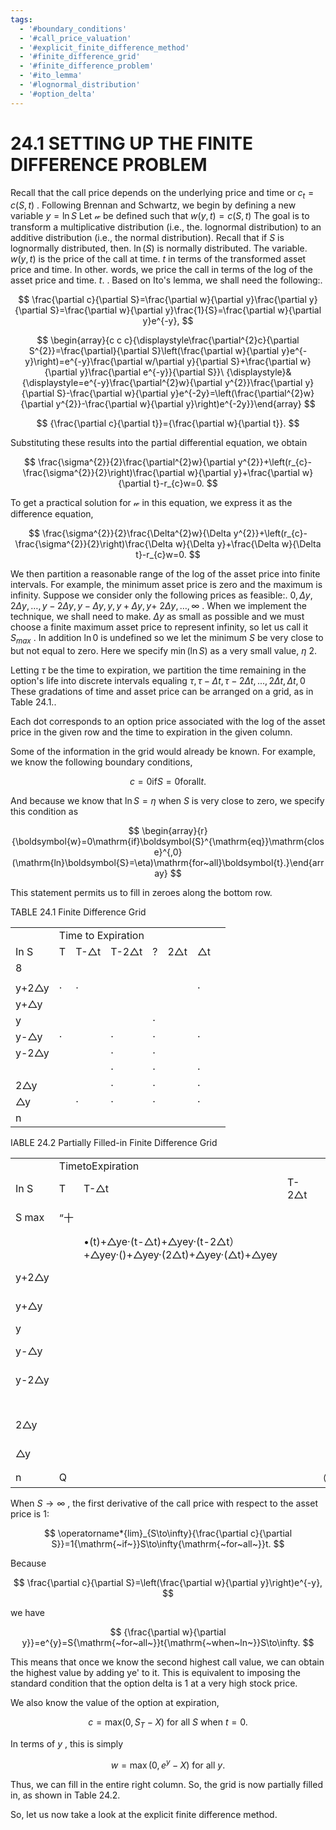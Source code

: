 ```yaml
---
tags:
  - '#boundary_conditions'
  - '#call_price_valuation'
  - '#explicit_finite_difference_method'
  - '#finite_difference_grid'
  - '#finite_difference_problem'
  - '#ito_lemma'
  - '#lognormal_distribution'
  - '#option_delta'
---
```

# 24.1 SETTING UP THE FINITE DIFFERENCE PROBLEM

Recall that the call price depends on the underlying price and time or $c_{t}=c(S,t)$ . Following Brennan and Schwartz, we begin by defining a new variable $y=\ln S$ Let $\boldsymbol{\mathscr{w}}$ be defined such that $w(y,t)=c(S,t)$ The goal is to transform a multiplicative distribution (i.e., the. lognormal distribution) to an additive distribution (i.e., the normal distribution). Recall that if $S$ is lognormally distributed, then. $\ln(S)$ is normally distributed. The variable. $w(y,t)$ is the price of the call at time. $t$ in terms of the transformed asset price and time. In other. words, we price the call in terms of the log of the asset price and time. $t.$ . Based on Ito's lemma, we shall need the following:.

$$
\frac{\partial c}{\partial S}=\frac{\partial w}{\partial y}\frac{\partial y}{\partial S}=\frac{\partial w}{\partial y}\frac{1}{S}=\frac{\partial w}{\partial y}e^{-y},
$$

$$
\begin{array}{c c c}{\displaystyle\frac{\partial^{2}c}{\partial S^{2}}=\frac{\partial}{\partial S}\left(\frac{\partial w}{\partial y}e^{-y}\right)=e^{-y}\frac{\partial w/\partial y}{\partial S}+\frac{\partial w}{\partial y}\frac{\partial e^{-y}}{\partial S}}\ {\displaystyle}&{\displaystyle=e^{-y}\frac{\partial^{2}w}{\partial y^{2}}\frac{\partial y}{\partial S}-\frac{\partial w}{\partial y}e^{-2y}=\left(\frac{\partial^{2}w}{\partial y^{2}}-\frac{\partial w}{\partial y}\right)e^{-2y}}\end{array}
$$

$$
{\frac{\partial c}{\partial t}}={\frac{\partial w}{\partial t}}.
$$

Substituting these results into the partial differential equation, we obtain

$$
\frac{\sigma^{2}}{2}\frac{\partial^{2}w}{\partial y^{2}}+\left(r_{c}-\frac{\sigma^{2}}{2}\right)\frac{\partial w}{\partial y}+\frac{\partial w}{\partial t}-r_{c}w=0.
$$

To get a practical solution for $\boldsymbol{\mathscr{w}}$ in this equation, we express it as the difference equation,

$$
\frac{\sigma^{2}}{2}\frac{\Delta^{2}w}{\Delta y^{2}}+\left(r_{c}-\frac{\sigma^{2}}{2}\right)\frac{\Delta w}{\Delta y}+\frac{\Delta w}{\Delta t}-r_{c}w=0.
$$

We then partition a reasonable range of the log of the asset price into finite intervals. For example, the minimum asset price is zero and the maximum is infinity. Suppose we consider only the following prices as feasible:. $0,\Delta y,2\Delta y,\ldots,y-2\Delta y,y-\Delta y,y,y+\Delta y,y+$ $2\Delta y,\ldots,\infty$ . When we implement the technique, we shall need to make. $\Delta y$ as small as possible and we must choose a finite maximum asset price to represent infinity, so let us call it $S_{m a x}$ . In addition $\ln0$ is undefined so we let the minimum $S$ be very close to but not equal to zero. Here we specify $\operatorname*{min}(\ln S)$ as a very small value, $\eta$ 2.

Letting $\tau$ be the time to expiration, we partition the time remaining in the option's life into discrete intervals equaling $\tau,\tau-\Delta t,\tau-2\Delta t,...,2\Delta t,\Delta t,0$ These gradations of time and asset price can be arranged on a grid, as in Table 24.1..

Each dot corresponds to an option price associated with the log of the asset price in the given row and the time to expiration in the given column.

Some of the information in the grid would already be known. For example, we know the following boundary conditions,

$$
c=0\mathrm{if}S=0\mathrm{forall}t.
$$

And because we know that $\ln S=\eta$ when $S$ is very close to zero, we specify this condition as

$$
\begin{array}{r}{\boldsymbol{w}=0\mathrm{if}\boldsymbol{S}^{\mathrm{eq}}\mathrm{close}^{,0}(\mathrm{ln}\boldsymbol{S}=\eta)\mathrm{for~all}\boldsymbol{t}.}\end{array}
$$

This statement permits us to fill in zeroes along the bottom row.

TABLE 24.1 Finite Difference Grid


<html><body><table><tr><td></td><td colspan="7">Time to Expiration</td></tr><tr><td>In S</td><td>T</td><td>T-△t</td><td>T-2△t</td><td>?</td><td>2△t</td><td>△t</td><td></td></tr><tr><td>8</td><td></td><td></td><td></td><td></td><td></td><td></td><td></td></tr><tr><td></td><td></td><td></td><td></td><td></td><td></td><td></td><td></td></tr><tr><td>y+2△y</td><td>·</td><td>·</td><td></td><td></td><td></td><td>·</td><td></td></tr><tr><td>y+△y</td><td></td><td></td><td></td><td></td><td></td><td></td><td></td></tr><tr><td>y</td><td></td><td></td><td></td><td>·</td><td></td><td></td><td></td></tr><tr><td>y-△y</td><td>·</td><td></td><td>·</td><td>·</td><td></td><td>·</td><td></td></tr><tr><td>y-2△y</td><td></td><td></td><td>·</td><td>·</td><td></td><td></td><td></td></tr><tr><td></td><td></td><td></td><td>·</td><td>·</td><td></td><td>·</td><td></td></tr><tr><td>2△y</td><td></td><td></td><td>·</td><td>·</td><td></td><td>·</td><td></td></tr><tr><td>△y</td><td></td><td>·</td><td>·</td><td>·</td><td></td><td>·</td><td></td></tr><tr><td>n</td><td></td><td></td><td></td><td></td><td></td><td></td><td></td></tr></table></body></html>

IABLE 24.2 Partially Filled-in Finite Difference Grid


<html><body><table><tr><td></td><td colspan="8">TimetoExpiration</td></tr><tr><td>In S</td><td>T</td><td>T-△t</td><td>T-2△t</td><td></td><td>2△t</td><td>△t</td><td>0</td></tr><tr><td>S max</td><td>“十</td><td></td><td></td><td></td><td></td><td></td><td>max(O,S -X) max</td></tr><tr><td></td><td></td><td>•(t)+△ye·(t-△t)+△yey·(t-2△t）+△yey·()+△yey·(2△t)+△yey·(△t)+△yey</td><td></td><td></td><td></td><td></td><td>max(0,e°-X)</td></tr><tr><td>y+2△y</td><td></td><td></td><td></td><td></td><td></td><td></td><td>max(0, ey+2△y - X)</td></tr><tr><td>y+△y</td><td></td><td></td><td></td><td></td><td></td><td></td><td>max(0,ey+△y - X)</td></tr><tr><td>y</td><td></td><td></td><td></td><td></td><td></td><td></td><td>max(0,ey -X)</td></tr><tr><td>y-△y</td><td></td><td></td><td></td><td></td><td></td><td></td><td>max(0, ey-2y - X)</td></tr><tr><td>y-2△y</td><td></td><td></td><td></td><td></td><td></td><td></td><td>max(0,ey-2△y - X)</td></tr><tr><td></td><td></td><td></td><td></td><td></td><td></td><td></td><td>max(0,e*-X)</td></tr><tr><td>2△y</td><td></td><td></td><td></td><td></td><td></td><td></td><td>max(0,e2△y - X)</td></tr><tr><td>△y</td><td></td><td></td><td></td><td></td><td></td><td></td><td>max(0,ey - X)</td></tr><tr><td>n</td><td>Q</td><td></td><td></td><td>（</td><td></td><td></td><td>0</td></tr></table></body></html>

When $S\to\infty$ , the first derivative of the call price with respect to the asset price is 1:

$$
\operatorname*{lim}_{S\to\infty}{\frac{\partial c}{\partial S}}=1{\mathrm{~if~}}S\to\infty{\mathrm{~for~all~}}t.
$$

Because

$$
\frac{\partial c}{\partial S}=\left(\frac{\partial w}{\partial y}\right)e^{-y},
$$

we have

$$
{\frac{\partial w}{\partial y}}=e^{y}=S{\mathrm{~for~all~}}t{\mathrm{~when~ln~}}S\to\infty.
$$

This means that once we know the second highest call value, we can obtain the highest value by adding ye' to it. This is equivalent to imposing the standard condition that the option delta is 1 at a very high stock price.

We also know the value of the option at expiration,

$$
c={\mathrm{max}}(0,S_{T}-X){\mathrm{~for~all~}}S{\mathrm{~when~}}t=0.
$$

In terms of $y$ , this is simply

$$
w=\operatorname*{max}(0,e^{y}-X){\mathrm{~for~all~}}y.
$$

Thus, we can fill in the entire right column. So, the grid is now partially filled in, as shown in Table 24.2.

So, let us now take a look at the explicit finite difference method.
